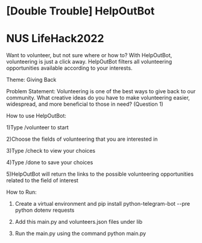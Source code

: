 # [Double Trouble] HelpOutBot
# NUS LifeHack2022
Want to volunteer, but not sure where or how to? With HelpOutBot, volunteering is just a click away. HelpOutBot filters all volunteering opportunities available according to your interests.

Theme:
Giving Back

Problem Statement: 
Volunteering is one of the best ways to give back to our community. What creative ideas do you have to make volunteering easier, widespread, and more beneficial to those in need? (Question 1)

How to use HelpOutBot:

1)Type /volunteer to start 

2)Choose the fields of volunteering that you are interested in

3)Type /check to view your choices

4)Type /done to save your choices

5)HelpOutBot will return the links to the possible volunteering opportunities related to the field of interest

How to Run:

1) Create a virtual environment and pip install python-telegram-bot --pre python dotenv requests 

2) Add this main.py and volunteers.json files under lib 

3) Run the main.py using the command python main.py

